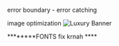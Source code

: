 error boundary - error catching



image optimization
<img 
  src="/images/banner.webp" 
  alt="Luxury Banner" 
  loading="lazy" 
  className="w-full h-auto" 
/>

********FONTS fix krnah ****